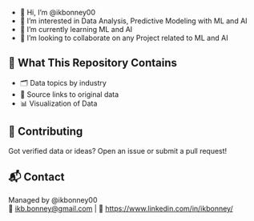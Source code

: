 - 👋 Hi, I’m @ikbonney00
- 👀 I’m interested in Data Analysis, Predictive Modeling with ML and AI
- 🌱 I’m currently learning ML and AI
- 💞️ I’m looking to collaborate on any Project related to ML and AI 

## 🚀 What This Repository Contains
- 🗂️ Data topics by industry
- 🔗 Source links to original data
- 📊 Visualization of Data

## 🤝 Contributing
Got verified data or ideas? Open an issue or submit a pull request!

## 📬 Contact
Managed by @ikbonney00   
📧 ikb.bonney@gmail.com | 💼 https://www.linkedin.com/in/ikbonney/

<!---
ikbonney00/ikbonney00 is a ✨ special ✨ repository because its `README.md` (this file) appears on your GitHub profile.
You can click the Preview link to take a look at your changes.
--->
